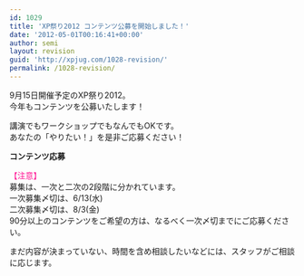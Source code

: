```yaml
---
id: 1029
title: 'XP祭り2012 コンテンツ公募を開始しました！'
date: '2012-05-01T00:16:41+00:00'
author: semi
layout: revision
guid: 'http://xpjug.com/1028-revision/'
permalink: /1028-revision/
---
```


9月15日開催予定のXP祭り2012。  
今年もコンテンツを公募いたします！

講演でもワークショップでもなんでもOKです。  
あなたの「やりたい！」を是非ご応募ください！

**コンテンツ応募**

<font color="#FF1493">【注意】</font>  
募集は、一次と二次の2段階に分かれています。  
一次募集〆切は、6/13(水)  
二次募集〆切は、8/3(金)  
90分以上のコンテンツをご希望の方は、なるべく一次〆切までにご応募ください。

まだ内容が決まっていない、時間を含め相談したいなどには、スタッフがご相談に応じます。